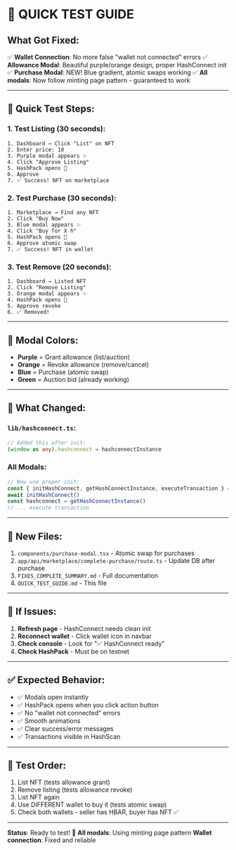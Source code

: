 # 🚀 QUICK TEST GUIDE

## What Got Fixed:
✅ **Wallet Connection**: No more false "wallet not connected" errors
✅ **Allowance Modal**: Beautiful purple/orange design, proper HashConnect init
✅ **Purchase Modal**: NEW! Blue gradient, atomic swaps working
✅ **All modals**: Now follow minting page pattern - guaranteed to work

---

## 🧪 Quick Test Steps:

### 1. Test Listing (30 seconds):
```
1. Dashboard → Click "List" on NFT
2. Enter price: 10
3. Purple modal appears ✨
4. Click "Approve Listing"
5. HashPack opens 📱
6. Approve
7. ✅ Success! NFT on marketplace
```

### 2. Test Purchase (30 seconds):
```
1. Marketplace → Find any NFT
2. Click "Buy Now"
3. Blue modal appears ✨
4. Click "Buy for X ℏ"
5. HashPack opens 📱
6. Approve atomic swap
7. ✅ Success! NFT in wallet
```

### 3. Test Remove (20 seconds):
```
1. Dashboard → Listed NFT
2. Click "Remove Listing"
3. Orange modal appears ✨
4. HashPack opens 📱
5. Approve revoke
6. ✅ Removed!
```

---

## 🎨 Modal Colors:
- **Purple** = Grant allowance (list/auction)
- **Orange** = Revoke allowance (remove/cancel)
- **Blue** = Purchase (atomic swap)
- **Green** = Auction bid (already working)

---

## 🔧 What Changed:

### `lib/hashconnect.ts`:
```typescript
// Added this after init:
(window as any).hashconnect = hashconnectInstance
```

### All Modals:
```typescript
// Now use proper init:
const { initHashConnect, getHashConnectInstance, executeTransaction } = await import('@/lib/hashconnect')
await initHashConnect()
const hashconnect = getHashConnectInstance()
// ... execute transaction
```

---

## 📁 New Files:
1. `components/purchase-modal.tsx` - Atomic swap for purchases
2. `app/api/marketplace/complete-purchase/route.ts` - Update DB after purchase
3. `FIXES_COMPLETE_SUMMARY.md` - Full documentation
4. `QUICK_TEST_GUIDE.md` - This file

---

## 🐛 If Issues:
1. **Refresh page** - HashConnect needs clean init
2. **Reconnect wallet** - Click wallet icon in navbar
3. **Check console** - Look for "✅ HashConnect ready"
4. **Check HashPack** - Must be on testnet

---

## ✅ Expected Behavior:
- ✅ Modals open instantly
- ✅ HashPack opens when you click action button
- ✅ No "wallet not connected" errors
- ✅ Smooth animations
- ✅ Clear success/error messages
- ✅ Transactions visible in HashScan

---

## 🎯 Test Order:
1. List NFT (tests allowance grant)
2. Remove listing (tests allowance revoke)
3. List NFT again
4. Use DIFFERENT wallet to buy it (tests atomic swap)
5. Check both wallets - seller has HBAR, buyer has NFT ✅

---

**Status**: Ready to test! 🚀
**All modals**: Using minting page pattern
**Wallet connection**: Fixed and reliable

